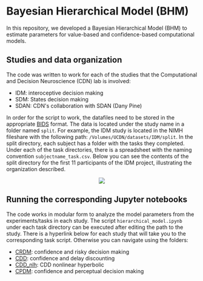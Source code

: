 # Bayesian Hierarchical Model (BHM)

In this repository, we developed a Bayesian Hierarchical Model (BHM) to estimate parameters for value-based and confidence-based computational models. 

## Studies and data organization

The code was written to work for each of the studies that the Computational and Decision Neuroscience (CDN) lab is involved:
- IDM: interoceptive decision making
- SDM: States decision making
- SDAN: CDN's collaboration with SDAN (Dany Pine)

In order for the script to work, the datafiles need to be stored in the appropriate [BIDS](https://bids.neuroimaging.io/) format. The data is located under the study name in a folder named `split`. For example, the IDM study is located in the NIMH fileshare with the following path: `/Volumes/UCDN/datasets/IDM/split`. In the split directory, each subject has a folder with the tasks they completed. Under each of the task directories, there is a spreadsheet with the naming convention `subjectname_task.csv`. Below you can see the contents of the split directory for the first 11 participants of the IDM project, illustrating the organization described. 

<div style="text-align:center"><img src="img/BIDS_eg.png" /></div>

## Running the corresponding Jupyter notebooks

The code works in modular form to analyze the model parameters from the experiments/tasks in each study. The script `hierarchical_model.ipynb` under each task directory can be executed after editing the path to the study. There is a hyperlink below for each study that will take you to the corresponding task script. Otherwise you can navigate using the folders:

- [CRDM](crdm/hierarchical_model.ipynb): confidence and risky decision making
- [CDD](cdd/hierarchical_model.ipynb): confidence and delay discounting
- [CDD_nlh](cpdm/hierarchical_model.ipynb): CDD nonlinear hyperbolic
- [CPDM](cpdm/hierarchical_model.ipynb): confidence and perceptual decision making
